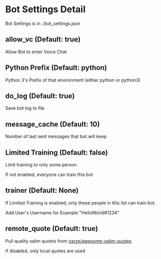 # Bot Settings Detail

Bot Settings is in ./bot_settings.json

## allow_vc (Default: true)

Allow Bot to enter Voice Chat

## Python Prefix (Default: python)

Python 3's Prefix of that environment (either python or python3)

## do_log (Default: true)

Save bot log to file

## message_cache (Default: 10)

Number of last sent messages that bot will keep

## Limited Training (Default: false)

Limit training to only some person.

If not enabled, everyone can train this bot

## trainer (Default: None)

If Limited Training is enabled, only these people in this list can train bot.

Add User's Username for Example "HelloWorld#1234"

## remote_quote (Default: true)

Pull quality salim quotes from <a href="https://github.com/narze/awesome-salim-quotes">narze/awesome-salim-quotes</a>

If disabled, only local quotes are used
